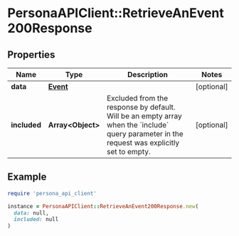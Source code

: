 # PersonaAPIClient::RetrieveAnEvent200Response

## Properties

| Name | Type | Description | Notes |
| ---- | ---- | ----------- | ----- |
| **data** | [**Event**](Event.md) |  | [optional] |
| **included** | **Array&lt;Object&gt;** | Excluded from the response by default. Will be an empty array when the &#x60;include&#x60; query parameter in the request was explicitly set to empty. | [optional] |

## Example

```ruby
require 'persona_api_client'

instance = PersonaAPIClient::RetrieveAnEvent200Response.new(
  data: null,
  included: null
)
```


